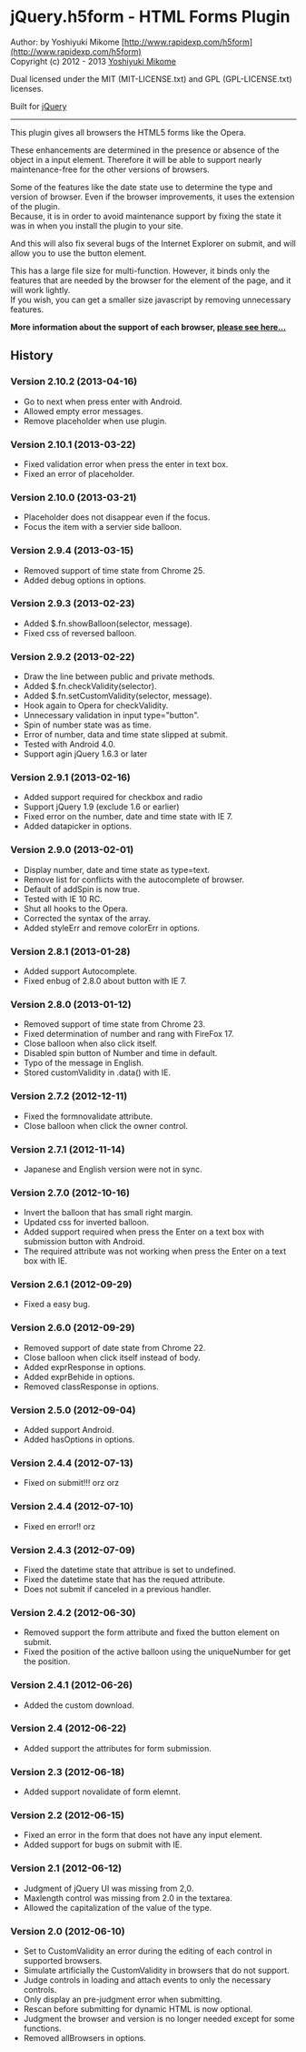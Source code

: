 # jQuery.h5form - HTML Forms Plugin

Author: by Yoshiyuki Mikome [http://www.rapidexp.com/h5form](http://www.rapidexp.com/h5form)<br>
Copyright (c) 2012 - 2013 [Yoshiyuki Mikome](http://www.rapidexp.com)

Dual licensed under the MIT (MIT-LICENSE.txt)
and GPL (GPL-LICENSE.txt) licenses.

Built for [jQuery](http://jquery.com)

-----------------------------------------------------------------------------------------------


This plugin gives all browsers the HTML5 forms like the Opera.

These enhancements are determined in the presence or absence of the object in a input element.
Therefore it will be able to support nearly maintenance-free for the other versions of browsers.

Some of the features like the date state use to determine the type and version of browser.
Even if the browser improvements, it uses the extension of the plugin.<br>
Because, it is in order to avoid maintenance support
by fixing the state it was in when you install the plugin to your site.

And this will also fix several bugs of the Internet Explorer on submit, and will allow you to use the button element.

This has a large file size for multi-function.
However, it binds only the features that are needed by the browser for the element of the page, and it will work lightly.<br>
If you wish, you can get a smaller size javascript by removing unnecessary features.

__More information about the support of each browser, [please see here...](http://www.rapidexp.com/h5form)__



## History

### Version 2.10.2 (2013-04-16)

* Go to next when press enter with Android.
* Allowed empty error messages.
* Remove placeholder when use plugin.

### Version 2.10.1 (2013-03-22)

* Fixed validation error when press the enter in text box.
* Fixed an error of placeholder.

### Version 2.10.0 (2013-03-21)

* Placeholder does not disappear even if the focus.
* Focus the item with a servier side balloon.

### Version 2.9.4 (2013-03-15)

* Removed support of time state from Chrome 25.
* Added debug options in options.

### Version 2.9.3 (2013-02-23)

* Added $.fn.showBalloon(selector, message).
* Fixed css of reversed balloon.

### Version 2.9.2 (2013-02-22)

* Draw the line between public and private methods.
* Added $.fn.checkValidity(selector).
* Added $.fn.setCustomValidity(selector, message).
* Hook again to Opera for checkValidity.
* Unnecessary validation in input type="button".
* Spin of number state was as time.
* Error of number, data and time state slipped at submit.
* Tested with Android 4.0.
* Support agin jQuery 1.6.3 or later

### Version 2.9.1 (2013-02-16)

* Added support required for checkbox and radio
* Support jQuery 1.9 (exclude 1.6 or earlier)
* Fixed error on the number, date and time state with IE 7.
* Added datapicker in options.

### Version 2.9.0 (2013-02-01)

* Display number, date and time state as type=text.
* Remove list for conflicts with the autocomplete of browser.
* Default of addSpin is now true.
* Tested with IE 10 RC.
* Shut all hooks to the Opera.
* Corrected the syntax of the array.
* Added styleErr and remove colorErr in options.

### Version 2.8.1 (2013-01-28)

* Added support Autocomplete.
* Fixed enbug of 2.8.0 about button with IE 7.


### Version 2.8.0 (2013-01-12)

* Removed support of time state from Chrome 23.
* Fixed determination of number and rang with FireFox 17.
* Close balloon when also click itself.
* Disabled spin button of Number and time in default.
* Typo of the message in English.
* Stored customValidity in .data() with IE.


### Version 2.7.2 (2012-12-11)

* Fixed the formnovalidate attribute.
* Close balloon when click the owner control.

### Version 2.7.1 (2012-11-14)

* Japanese and English version were not in sync.

### Version 2.7.0 (2012-10-16)

* Invert the balloon that has small right margin.
* Updated css for inverted balloon.
* Added support required when press the Enter on a text box with submission button with Android.
* The required attribute was not working when press the Enter on a text box with IE.

### Version 2.6.1 (2012-09-29)

* Fixed a easy bug.

### Version 2.6.0 (2012-09-29)

* Removed support of date state from Chrome 22.
* Close balloon when click itself instead of body.
* Added exprResponse in options.
* Added exprBehide in options.
* Removed classResponse in options.

### Version 2.5.0 (2012-09-04)

* Added support Android.
* Added hasOptions in options.


### Version 2.4.4 (2012-07-13)

* Fixed on submit!!! orz orz

### Version 2.4.4 (2012-07-10)

* Fixed en error!! orz


### Version 2.4.3 (2012-07-09)

* Fixed the datetime state that attribue is set to undefined.
* Fixed the datetime state that has the requed attribute.
* Does not submit if canceled in a previous handler.

### Version 2.4.2 (2012-06-30)

* Removed support the form attribute and fixed the button element on submit.
* Fixed the position of the active balloon using the uniqueNumber for get the position.

### Version 2.4.1 (2012-06-26)

* Added the custom download.

### Version 2.4 (2012-06-22)

* Added support the attributes for form submission.

### Version 2.3 (2012-06-18)

* Added support novalidate of form elemnt.

### Version 2.2 (2012-06-15)

* Fixed an error in the form that does not have any input element.
* Added support for bugs on submit with IE.

### Version 2.1 (2012-06-12)

* Judgment of jQuery UI was missing from 2,0.
* Maxlength control was missing from 2.0 in the textarea.
* Allowed the capitalization of the value of the type.

### Version 2.0 (2012-06-10)

* Set to CustomValidity an error during the editing of each control in supported browsers.
* Simulate artificially the CustomValidity in browsers that do not support.
* Judge controls in loading and attach events to only the necessary controls.
* Only display an pre-judgment error when submitting.
* Rescan before submitting for dynamic HTML is now optional.
* Judgment the browser and version is no longer needed except for some functions.
* Removed allBrowsers in options.
